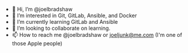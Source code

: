 - 👋 Hi, I’m @joelbradshaw
- 👀 I’m interested in Git, GitLab, Ansible, and Docker
- 🌱 I’m currently learning GitLab and Ansible
- 💞️ I’m looking to collaborate on learning.
- 📫 How to reach me @joelbradshaw or joeljunk@me.com (I'm one of those Apple people)

<!---
joelbradshaw/joelbradshaw is a ✨ special ✨ repository because its `README.md` (this file) appears on your GitHub profile.
You can click the Preview link to take a look at your changes.
--->
